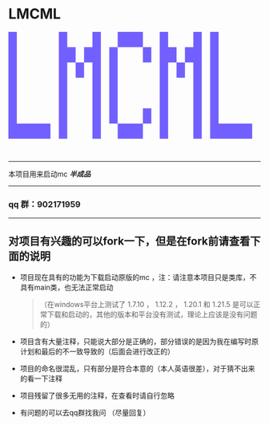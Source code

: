 # LMCML

<?xml version="1.0" encoding="UTF-8"?>
<svg id="uuid-794ed587-ef66-420e-b6ff-e347d71c8abf" data-name="图层 1" xmlns="http://www.w3.org/2000/svg" viewBox="0 0 809.6 391.7">
  <path d="m0,342.73V0h26.99v293.77h107.95v48.96H0Z" style="fill: #7160ff;"/>
  <path d="m161.92,342.73V0h26.99v48.96h26.99v48.96h-26.99v244.81h-26.99Zm53.97-195.85v-48.96h26.99v48.96h-26.99Zm53.97,195.85V97.92h-26.99v-48.96h26.99V0h26.99v342.73h-26.99Z" style="fill: #7160ff;"/>
  <path d="m323.84,293.77V48.96h26.99v244.81h-26.99Zm26.99-244.81V0h80.96v48.96h-80.96Zm0,293.77v-48.96h80.96v48.96h-80.96Zm80.96-244.81v-48.96h26.99v48.96h-26.99Zm0,195.85v-48.96h26.99v48.96h-26.99Z" style="fill: #7160ff;"/>
  <path d="m485.76,342.73V0h26.99v48.96h26.99v48.96h-26.99v244.81h-26.99Zm53.97-195.85v-48.96h26.99v48.96h-26.99Zm53.97,195.85V97.92h-26.99v-48.96h26.99V0h26.99v342.73h-26.99Z" style="fill: #7160ff;"/>
  <path d="m647.68,342.73V0h26.99v293.77h107.95v48.96h-134.93Z" style="fill: #7160ff;"/>
</svg>

---

本项目用来启动mc ***半成品*** 

---

### qq 群：902171959 

---

## 对项目有兴趣的可以fork一下，但是在fork前请查看下面的说明

- 项目现在具有的功能为下载启动原版的mc ，注：请注意本项目只是类库，不具有main类，也无法正常启动
 
    >（在windows平台上测试了 1.7.10 ， 1.12.2 ， 1.20.1 和 1.21.5 是可以正常下载和启动的，其他的版本和平台没有测试，理论上应该是没有问题的）

- 项目含有大量注释，只能说大部分是正确的，部分错误的是因为我在编写时原计划和最后的不一致导致的（后面会进行改正的）

- 项目的命名很混乱，只有部分是符合本意的（本人英语很差），对于猜不出来的看一下注释

- 项目残留了很多无用的注释，在查看时请自行忽略

- 有问题的可以去qq群找我问 （尽量回复）

